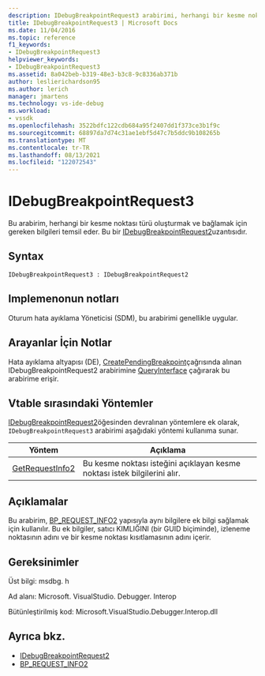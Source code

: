 ```yaml
---
description: IDebugBreakpointRequest3 arabirimi, herhangi bir kesme noktası türü oluşturmak ve bağlamak için gereken bilgileri temsil eder.
title: IDebugBreakpointRequest3 | Microsoft Docs
ms.date: 11/04/2016
ms.topic: reference
f1_keywords:
- IDebugBreakpointRequest3
helpviewer_keywords:
- IDebugBreakpointRequest3
ms.assetid: 8a042beb-b319-48e3-b3c8-9c8336ab371b
author: leslierichardson95
ms.author: lerich
manager: jmartens
ms.technology: vs-ide-debug
ms.workload:
- vssdk
ms.openlocfilehash: 3522bdfc122cdb684a95f2407dd1f373ce3b1f9c
ms.sourcegitcommit: 68897da7d74c31ae1ebf5d47c7b5ddc9b108265b
ms.translationtype: MT
ms.contentlocale: tr-TR
ms.lasthandoff: 08/13/2021
ms.locfileid: "122072543"
---
```

# <a name="idebugbreakpointrequest3"></a>IDebugBreakpointRequest3
Bu arabirim, herhangi bir kesme noktası türü oluşturmak ve bağlamak için gereken bilgileri temsil eder. Bu bir [IDebugBreakpointRequest2](../../../extensibility/debugger/reference/idebugbreakpointrequest2.md)uzantısıdır.

## <a name="syntax"></a>Syntax

```
IDebugBreakpointRequest3 : IDebugBreakpointRequest2
```

## <a name="notes-for-implementers"></a>Implemenonun notları
 Oturum hata ayıklama Yöneticisi (SDM), bu arabirimi genellikle uygular.

## <a name="notes-for-callers"></a>Arayanlar İçin Notlar
 Hata ayıklama altyapısı (DE), [CreatePendingBreakpoint](../../../extensibility/debugger/reference/idebugengine2-creatependingbreakpoint.md)çağrısında alınan IDebugBreakpointRequest2 arabirimine [QueryInterface](/cpp/atl/queryinterface) çağırarak bu arabirime erişir.

## <a name="methods-in-vtable-order"></a>Vtable sırasındaki Yöntemler
 [IDebugBreakpointRequest2](../../../extensibility/debugger/reference/idebugbreakpointrequest2.md)öğesinden devralınan yöntemlere ek olarak, `IDebugBreakpointRequest3` arabirimi aşağıdaki yöntemi kullanıma sunar.

|Yöntem|Açıklama|
|------------|-----------------|
|[GetRequestInfo2](../../../extensibility/debugger/reference/idebugbreakpointrequest3-getrequestinfo2.md)|Bu kesme noktası isteğini açıklayan kesme noktası istek bilgilerini alır.|

## <a name="remarks"></a>Açıklamalar
 Bu arabirim, [BP_REQUEST_INFO2](../../../extensibility/debugger/reference/bp-request-info2.md) yapısıyla aynı bilgilere ek bilgi sağlamak için kullanılır. Bu ek bilgiler, satıcı KIMLIĞINI (bir GUID biçiminde), izleneme noktasının adını ve bir kesme noktası kısıtlamasının adını içerir.

## <a name="requirements"></a>Gereksinimler
 Üst bilgi: msdbg. h

 Ad alanı: Microsoft. VisualStudio. Debugger. Interop

 Bütünleştirilmiş kod: Microsoft.VisualStudio.Debugger.Interop.dll

## <a name="see-also"></a>Ayrıca bkz.
- [IDebugBreakpointRequest2](../../../extensibility/debugger/reference/idebugbreakpointrequest2.md)
- [BP_REQUEST_INFO2](../../../extensibility/debugger/reference/bp-request-info2.md)
